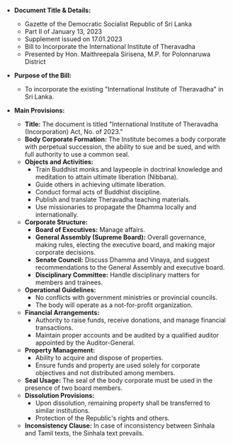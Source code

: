 - **Document Title & Details:**
  - Gazette of the Democratic Socialist Republic of Sri Lanka
  - Part II of January 13, 2023
  - Supplement issued on 17.01.2023
  - Bill to Incorporate the International Institute of Theravadha
  - Presented by Hon. Maithreepala Sirisena, M.P. for Polonnaruwa District

- **Purpose of the Bill:**
  - To incorporate the existing "International Institute of Theravadha" in Sri Lanka.

- **Main Provisions:**
  - **Title:** The document is titled "International Institute of Theravadha (Incorporation) Act, No. of 2023."
  - **Body Corporate Formation:** The Institute becomes a body corporate with perpetual succession, the ability to sue and be sued, and with full authority to use a common seal.
  - **Objects and Activities:** 
    - Train Buddhist monks and laypeople in doctrinal knowledge and meditation to attain ultimate liberation (Nibbana).
    - Guide others in achieving ultimate liberation.
    - Conduct formal acts of Buddhist discipline.
    - Publish and translate Theravadha teaching materials.
    - Use missionaries to propagate the Dhamma locally and internationally.
  - **Corporate Structure:**
    - **Board of Executives:** Manage affairs.
    - **General Assembly (Supreme Board):** Overall governance, making rules, electing the executive board, and making major corporate decisions.
    - **Senate Council:** Discuss Dhamma and Vinaya, and suggest recommendations to the General Assembly and executive board.
    - **Disciplinary Committee:** Handle disciplinary matters for members and trainees.
  - **Operational Guidelines:**
    - No conflicts with government ministries or provincial councils.
    - The body will operate as a not-for-profit organization.
  - **Financial Arrangements:**
    - Authority to raise funds, receive donations, and manage financial transactions.
    - Maintain proper accounts and be audited by a qualified auditor appointed by the Auditor-General.
  - **Property Management:**
    - Ability to acquire and dispose of properties.
    - Ensure funds and property are used solely for corporate objectives and not distributed among members.
  - **Seal Usage:** The seal of the body corporate must be used in the presence of two board members.
  - **Dissolution Provisions:**
    - Upon dissolution, remaining property shall be transferred to similar institutions.
    - Protection of the Republic's rights and others.
  - **Inconsistency Clause:** In case of inconsistency between Sinhala and Tamil texts, the Sinhala text prevails.